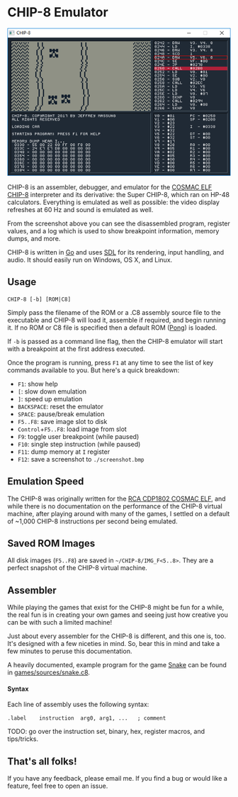 # CHIP-8 Emulator

![CHIP-8 Screenshot](data/screenshot.png "The game 'CAR'")

CHIP-8 is an assembler, debugger, and emulator for the [COSMAC ELF][2] [CHIP-8][3] interpreter and its derivative: the Super CHIP-8, which ran on HP-48 calculators. Everything is emulated as well as possible: the video display refreshes at 60 Hz and sound is emulated as well.

From the screenshot above you can see the disassembled program, register values, and a log which is used to show breakpoint information, memory dumps, and more.

CHIP-8 is written in [Go](https://golang.org/) and uses [SDL](https://www.libsdl.org/) for its rendering, input handling, and audio. It should easily run on Windows, OS X, and Linux.

## Usage

```
CHIP-8 [-b] [ROM|C8]
```

Simply pass the filename of the ROM or a .C8 assembly source file to the executable and CHIP-8 will load it, assemble if required, and begin running it. If no ROM or C8 file is specified then a default ROM ([Pong](https://en.wikipedia.org/wiki/Pong)) is loaded. 

If `-b` is passed as a command line flag, then the CHIP-8 emulator will start with a breakpoint at the first address executed.

Once the program is running, press `F1` at any time to see the list of key commands available to you. But here's a quick breakdown:

* `F1`: show help
* `[`: slow down emulation
* `]`: speed up emulation
* `BACKSPACE`: reset the emulator
* `SPACE`: pause/break emulation
* `F5..F8`: save image slot to disk 
* `Control`+`F5..F8`: load image from slot
* `F9`: toggle user breakpoint (while paused)
* `F10`: single step instruction (while paused)
* `F11`: dump memory at `I` register
* `F12`: save a screenshot to `./screenshot.bmp`

## Emulation Speed

The CHIP-8 was originally written for the [RCA CDP1802 COSMAC ELF](http://www.cosmacelf.com/), and while there is no documentation on the performance of the CHIP-8 virtual machine, after playing around with many of the games, I settled on a default of ~1,000 CHIP-8 instructions per second being emulated.

## Saved ROM Images

All disk images (`F5..F8`) are saved in `~/CHIP-8/IMG_F<5..8>`. They are a perfect snapshot of the CHIP-8 virtual machine.
 
## Assembler

While playing the games that exist for the CHIP-8 might be fun for a while, the real fun is in creating your own games and seeing just how creative you can be with such a limited machine!

Just about every assembler for the CHIP-8 is different, and this one is, too. It's designed with a few niceties in mind. So, bear this in mind and take a few minutes to peruse this documentation.

A heavily documented, example program for the game [Snake](https://en.wikipedia.org/wiki/Snake_(video_game)) can be found in [games/sources/snake.c8](https://github.com/massung/chip-8/blob/master/games/sources/snake.c8).

#### Syntax

Each line of assembly uses the following syntax:

```
.label    instruction  arg0, arg1, ...   ; comment
```

TODO: go over the instruction set, binary, hex, register macros, and tips/tricks.

## That's all folks!

If you have any feedback, please email me. If you find a bug or would like a feature, feel free to open an issue. 

[1]: http://www.cosmacelf.com/
[2]: https://en.wikipedia.org/wiki/RCA_1802
[3]: https://en.wikipedia.org/wiki/CHIP-8/
